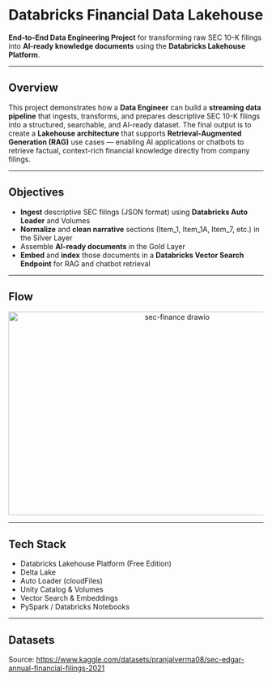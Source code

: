 # Databricks Financial Data Lakehouse

**End-to-End Data Engineering Project** for transforming raw SEC 10-K filings into **AI-ready knowledge documents** using the **Databricks Lakehouse Platform**.

---

## Overview

This project demonstrates how a **Data Engineer** can build a **streaming data pipeline** that ingests, transforms, and prepares descriptive SEC 10-K filings into a structured, searchable, and AI-ready dataset.
The final output is to create a **Lakehouse architecture** that supports **Retrieval-Augmented Generation (RAG)** use cases — enabling AI applications or chatbots to retrieve factual, context-rich financial knowledge directly from company filings.

---

## Objectives

- **Ingest** descriptive SEC filings (JSON format) using **Databricks Auto Loader** and Volumes 
- **Normalize** and **clean narrative** sections (Item_1, Item_1A, Item_7, etc.) in the Silver Layer
- Assemble **AI-ready documents** in the Gold Layer
- **Embed** and **index** those documents in a **Databricks Vector Search Endpoint** for RAG and chatbot retrieval

---

## Flow
<p align="center">
  <img width="651" height="401" alt="sec-finance drawio" src="https://github.com/user-attachments/assets/66b9cdbf-1aba-46c9-b7ab-9716b06873f1" />
</p>

---

## Tech Stack

- Databricks Lakehouse Platform (Free Edition)
- Delta Lake
- Auto Loader (cloudFiles)
- Unity Catalog & Volumes
- Vector Search & Embeddings
- PySpark / Databricks Notebooks

---

## Datasets
Source: https://www.kaggle.com/datasets/pranjalverma08/sec-edgar-annual-financial-filings-2021
